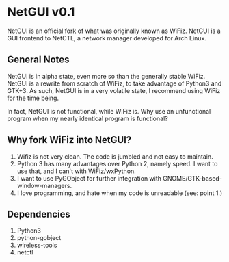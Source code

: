 # NetGUI v0.1

NetGUI is an official fork of what was originally known as WiFiz. NetGUI is a GUI frontend to NetCTL, a network manager developed for Arch Linux.

## General Notes
NetGUI is in alpha state, even more so than the generally stable WiFiz. NetGUI is a rewrite from scratch of WiFiz, to take advantage of Python3 and GTK+3. As such, NetGUI is in a very volatile state, I recommend using WiFiz for the time being.

In fact, NetGUI is not functional, while WiFiz is. Why use an unfunctional program when my nearly identical program is functional?

## Why fork WiFiz into NetGUI?
1. Wifiz is not very clean. The code is jumbled and not easy to maintain.
2. Python 3 has many advantages over Python 2, namely speed. I want to use that, and I can't with WiFiz/wxPython.
3. I want to use PyGObject for further integration with GNOME/GTK-based-window-managers.
4. I love programming, and hate when my code is unreadable (see: point 1.)

## Dependencies
1. Python3
2. python-gobject
3. wireless-tools
4. netctl
